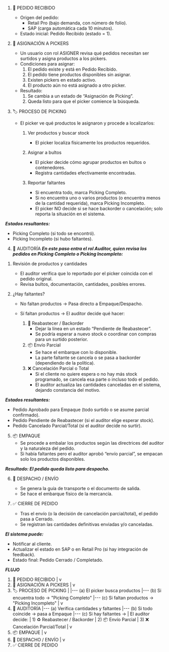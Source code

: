 1) 📄 PEDIDO RECIBIDO
    - Origen del pedido:
        - Retail Pro (bajo demanda, con número de folio).
        - SAP (carga automática cada 10 minutos).
    - Estado inicial: Pedido Recibido (estado = 1).

2) 🙋 ASIGNACIÓN A PICKERS
    - Un usuario con rol ASIGNER revisa qué pedidos necesitan ser surtidos y asigna productos a los pickers.
    - Condiciones para asignar:
        1. El pedido existe y está en Pedido Recibido.
        2. El pedido tiene productos disponibles sin asignar.
        3. Existen pickers en estado activo.
        4. El producto aún no está asignado a otro picker.
    - Resultado:
        1. Se cambia a un estado de “Asignación de Picking”.
        2. Queda listo para que el picker comience la búsqueda.

3) 🏷️ PROCESO DE PICKING
    - El picker ve qué productos le asignaron y procede a localizarlos:

        1. Ver productos y buscar stock
            - El picker localiza físicamente los productos requeridos.

        2. Asignar a bultos

            - El picker decide cómo agrupar productos en bultos o contenedores.
            - Registra cantidades efectivamente encontradas.

        3. Reportar faltantes

            - Si encuentra todo, marca Picking Completo.
            - Si no encuentra uno o varios productos (o encuentra menos de la cantidad requerida), marca Picking        Incompleto.
            - El picker NO decide si se hace backorder o cancelación; solo reporta la situación en el sistema.

***Estados resultantes:***
- Picking Completo (si todo se encontró).
- Picking Incompleto (si hubo faltantes).


4) 🔎 AUDITORÍA
***En este paso entra el rol Auditor, quien revisa los pedidos en Picking Completo o Picking Incompleto:***

1. Revisión de productos y cantidades

    - El auditor verifica que lo reportado por el picker coincida con el pedido original.
    - Revisa bultos, documentación, cantidades, posibles errores.

2. ¿Hay faltantes?

    - No faltan productos -> Pasa directo a Empaque/Despacho.
    - Sí faltan productos -> El auditor decide qué hacer:

        1. 📆 Reabastecer / Backorder
            - Dejar la línea en un estado “Pendiente de Reabastecer”.
            - Se podría esperar a nuevo stock o coordinar con compras para un surtido posterior.
        2. 📦 Envío Parcial
            - Se hace el embarque con lo disponible.
            - La parte faltante se cancela o se pasa a backorder (dependiendo de la política).
        3. ❌ Cancelación Parcial o Total
            - Si el cliente no quiere espera o no hay más stock programado, se cancela esa parte o incluso todo el pedido.
            - El auditor actualiza las cantidades canceladas en el sistema, dejando constancia del motivo.

***Estados resultantes:***
- Pedido Aprobado para Empaque (todo surtido o se asume parcial confirmado).
- Pedido Pendiente de Reabastecer (si el auditor elige esperar stock).
- Pedido Cancelado Parcial/Total (si el auditor decide no surtir).

5) 📦 EMPAQUE
    - Se procede a embalar los productos según las directrices del auditor y la naturaleza del pedido.
    - Si había faltantes pero el auditor aprobó “envío parcial”, se empacan solo los productos disponibles.

***Resultado: El pedido queda listo para despacho.***

6) 🚚 DESPACHO / ENVÍO
    - Se genera la guía de transporte o el documento de salida.
    - Se hace el embarque físico de la mercancía.

7) ✅ CIERRE DE PEDIDO
    - Tras el envío (o la decisión de cancelación parcial/total), el pedido pasa a Cerrado.
    - Se registran las cantidades definitivas enviadas y/o canceladas.

***El sistema puede:***
- Notificar al cliente.
- Actualizar el estado en SAP o en Retail Pro (si hay integración de feedback).
- Estado final: Pedido Cerrado / Completado.


***FLUJO***

1. 📄 PEDIDO RECIBIDO
      |
      v
2. 🙋 ASIGNACIÓN A PICKERS
      |
      v
3. 🏷️ PROCESO DE PICKING
      |
      |--- (a) El picker busca productos
      |--- (b) Si encuentra todo -> "Picking Completo"
      |--- (c) Si faltan productos -> "Picking Incompleto"
      |
      v
4. 🔎 AUDITORÍA
      |--- (a) Verifica cantidades y faltantes
      |--- (b) Si todo coincide -> pasa a Empaque
      |--- (c) Si hay faltantes -> 
      |       El auditor decide:
      |         1) ♻ Reabastecer / Backorder
      |         2) 📦 Envío Parcial
      |         3) ❌ Cancelación Parcial/Total
      |
      v
5. 📦 EMPAQUE
      |
      v
6. 🚚 DESPACHO / ENVÍO
      |
      v
7. ✅ CIERRE DE PEDIDO